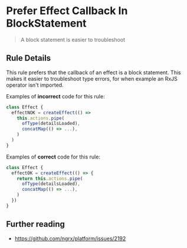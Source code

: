 # Prefer Effect Callback In BlockStatement

> A block statement is easier to troubleshoot

## Rule Details

This rule prefers that the callback of an effect is a block statement.
This makes it easier to troubleshoot type errors, for when example an RxJS operator isn't imported.

Examples of **incorrect** code for this rule:

```ts
class Effect {
  effectNOK = createEffect(() =>
    this.actions.pipe(
      ofType(detailsLoaded),
      concatMap(() => ...),
    )
  )
}
```

Examples of **correct** code for this rule:

```ts
class Effect {
  effectOK = createEffect(() => {
    return this.actions.pipe(
      ofType(detailsLoaded),
      concatMap(() => ...),
    )
  })
}
```

## Further reading

- https://github.com/ngrx/platform/issues/2192
